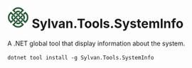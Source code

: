 # <img src="Sylvan.png" height="48" alt="Sylvan Logo"/> Sylvan.Tools.SystemInfo

A .NET global tool that display information about the system.

`dotnet tool install -g Sylvan.Tools.SystemInfo`
